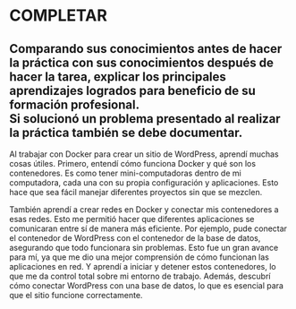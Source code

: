# COMPLETAR  
Comparando sus conocimientos antes de hacer la práctica con sus conocimientos después de hacer la tarea, explicar los principales aprendizajes logrados para beneficio de su formación profesional.  
Si solucionó un problema presentado al realizar la práctica también se debe documentar.
-----------------------------------------------------------------------------------------------

Al trabajar con Docker para crear un sitio de WordPress, aprendí muchas cosas útiles. Primero, entendí cómo funciona Docker y qué son los contenedores. Es como tener mini-computadoras dentro de mi computadora, cada una con su propia configuración y aplicaciones. Esto hace que sea fácil manejar diferentes proyectos sin que se mezclen.

También aprendí a crear redes en Docker y conectar mis contenedores a esas redes. Esto me permitió hacer que diferentes aplicaciones se comunicaran entre sí de manera más eficiente. Por ejemplo, pude conectar el contenedor de WordPress con el contenedor de la base de datos, asegurando que todo funcionara sin problemas. Esto fue un gran avance para mí, ya que me dio una mejor comprensión de cómo funcionan las aplicaciones en red.
Y aprendí a iniciar y detener estos contenedores, lo que me da control total sobre mi entorno de trabajo. Además, descubrí cómo conectar WordPress con una base de datos, lo que es esencial para que el sitio funcione correctamente.

